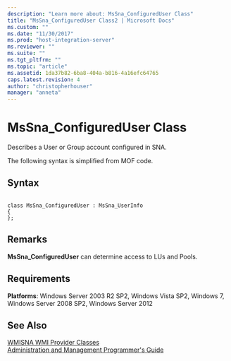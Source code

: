 ```yaml
---
description: "Learn more about: MsSna_ConfiguredUser Class"
title: "MsSna_ConfiguredUser Class2 | Microsoft Docs"
ms.custom: ""
ms.date: "11/30/2017"
ms.prod: "host-integration-server"
ms.reviewer: ""
ms.suite: ""
ms.tgt_pltfrm: ""
ms.topic: "article"
ms.assetid: 1da37b82-6ba8-404a-b816-4a16efc64765
caps.latest.revision: 4
author: "christopherhouser"
manager: "anneta"
---
```

# MsSna_ConfiguredUser Class
Describes a User or Group account configured in SNA.  
  
 The following syntax is simplified from MOF code.  
  
## Syntax  
  
```  
  
class MsSna_ConfiguredUser : MsSna_UserInfo  
{  
};  
```  
  
## Remarks  
 **MsSna_ConfiguredUser** can determine access to LUs and Pools.  
  
## Requirements  
 **Platforms**: Windows Server 2003 R2 SP2, Windows Vista SP2, Windows 7, Windows Server 2008 SP2, Windows Server 2012  
  
## See Also  
 [WMISNA WMI Provider Classes](../core/wmisna-wmi-provider-classes2.md)   
 [Administration and Management Programmer's Guide](./administration-and-management-programmer-s-guide2.md)
